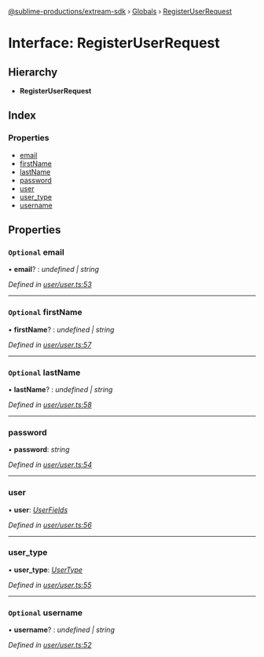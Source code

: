 [@sublime-productions/extream-sdk](../README.md) › [Globals](../globals.md) › [RegisterUserRequest](registeruserrequest.md)

# Interface: RegisterUserRequest

## Hierarchy

* **RegisterUserRequest**

## Index

### Properties

* [email](registeruserrequest.md#optional-email)
* [firstName](registeruserrequest.md#optional-firstname)
* [lastName](registeruserrequest.md#optional-lastname)
* [password](registeruserrequest.md#password)
* [user](registeruserrequest.md#user)
* [user_type](registeruserrequest.md#user_type)
* [username](registeruserrequest.md#optional-username)

## Properties

### `Optional` email

• **email**? : *undefined | string*

*Defined in [user/user.ts:53](https://github.com/Extream-SaaS/ex-sdk/blob/ed34b16/src/user/user.ts#L53)*

___

### `Optional` firstName

• **firstName**? : *undefined | string*

*Defined in [user/user.ts:57](https://github.com/Extream-SaaS/ex-sdk/blob/ed34b16/src/user/user.ts#L57)*

___

### `Optional` lastName

• **lastName**? : *undefined | string*

*Defined in [user/user.ts:58](https://github.com/Extream-SaaS/ex-sdk/blob/ed34b16/src/user/user.ts#L58)*

___

###  password

• **password**: *string*

*Defined in [user/user.ts:54](https://github.com/Extream-SaaS/ex-sdk/blob/ed34b16/src/user/user.ts#L54)*

___

###  user

• **user**: *[UserFields](userfields.md)*

*Defined in [user/user.ts:56](https://github.com/Extream-SaaS/ex-sdk/blob/ed34b16/src/user/user.ts#L56)*

___

###  user_type

• **user_type**: *[UserType](../enums/usertype.md)*

*Defined in [user/user.ts:55](https://github.com/Extream-SaaS/ex-sdk/blob/ed34b16/src/user/user.ts#L55)*

___

### `Optional` username

• **username**? : *undefined | string*

*Defined in [user/user.ts:52](https://github.com/Extream-SaaS/ex-sdk/blob/ed34b16/src/user/user.ts#L52)*
